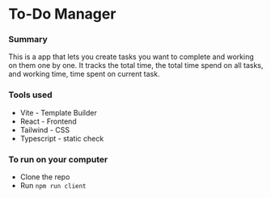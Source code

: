 # To-Do Manager


### Summary
This is a app that lets you create tasks you want to complete and working on them one by one. It tracks the total time, the total time spend on all tasks, and working time, time spent on current task.


### Tools used
- Vite - Template Builder
- React - Frontend
- Tailwind - CSS
- Typescript - static check


### To run on your computer
- Clone the repo
- Run ```npm run client```
